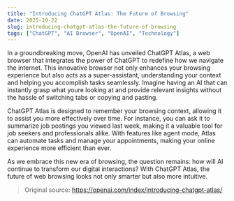 ```yaml
---
title: "Introducing ChatGPT Atlas: The Future of Browsing"
date: 2025-10-22
slug: introducing-chatgpt-atlas-the-future-of-browsing
tags: ["ChatGPT", "AI Browser", "OpenAI", "Technology"]
---
```


In a groundbreaking move, OpenAI has unveiled ChatGPT Atlas, a web browser that integrates the power of ChatGPT to redefine how we navigate the internet. This innovative browser not only enhances your browsing experience but also acts as a super-assistant, understanding your context and helping you accomplish tasks seamlessly. Imagine having an AI that can instantly grasp what youre looking at and provide relevant insights without the hassle of switching tabs or copying and pasting.

ChatGPT Atlas is designed to remember your browsing context, allowing it to assist you more effectively over time. For instance, you can ask it to summarize job postings you viewed last week, making it a valuable tool for job seekers and professionals alike. With features like agent mode, Atlas can automate tasks and manage your appointments, making your online experience more efficient than ever.

As we embrace this new era of browsing, the question remains: how will AI continue to transform our digital interactions? With ChatGPT Atlas, the future of web browsing looks not only smarter but also more intuitive.

> Original source: https://openai.com/index/introducing-chatgpt-atlas/